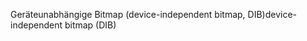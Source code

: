 <span data-ttu-id="9df0f-101">Geräteunabhängige Bitmap (device-independent bitmap, DIB)</span><span class="sxs-lookup"><span data-stu-id="9df0f-101">device-independent bitmap (DIB)</span></span>
